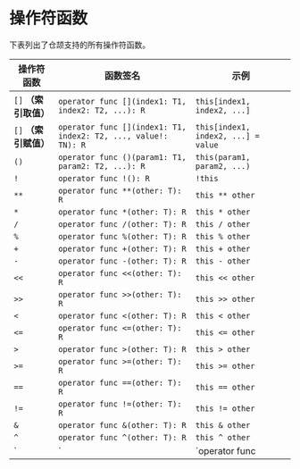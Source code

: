 
# 操作符函数

下表列出了仓颉支持的所有操作符函数。

操作符函数| 函数签名| 示例  
---|---|---  
`[]` **（索引取值）**| `operator func [](index1: T1, index2: T2, ...): R`| `this[index1, index2, ...]`  
`[]` **（索引赋值）**| `operator func [](index1: T1, index2: T2, ..., value!: TN): R`| `this[index1, index2, ...] = value`  
`()`| `operator func ()(param1: T1, param2: T2, ...): R`| `this(param1, param2, ...)`  
`!`| `operator func !(): R`| `!this`  
`**`| `operator func **(other: T): R`| `this ** other`  
`*`| `operator func *(other: T): R`| `this * other`  
`/`| `operator func /(other: T): R`| `this / other`  
`%`| `operator func %(other: T): R`| `this % other`  
`+`| `operator func +(other: T): R`| `this + other`  
`-`| `operator func -(other: T): R`| `this - other`  
`<<`| `operator func <<(other: T): R`| `this << other`  
`>>`| `operator func >>(other: T): R`| `this >> other`  
`<`| `operator func <(other: T): R`| `this < other`  
`<=`| `operator func <=(other: T): R`| `this <= other`  
`>`| `operator func >(other: T): R`| `this > other`  
`>=`| `operator func >=(other: T): R`| `this >= other`  
`==`| `operator func ==(other: T): R`| `this == other`  
`!=`| `operator func !=(other: T): R`| `this != other`  
`&`| `operator func &(other: T): R`| `this & other`  
`^`| `operator func ^(other: T): R`| `this ^ other`  
`|`| `operator func |(other: T): R`| `this | other`